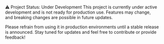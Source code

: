 ⚠️ Project Status: Under Development
This project is currently under active development and is not ready for production use.
Features may change, and breaking changes are possible in future updates.

Please refrain from using it in production environments until a stable release is announced.
Stay tuned for updates and feel free to contribute or provide feedback!
